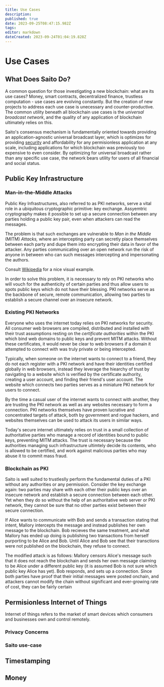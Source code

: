 ```yaml
---
title: Use Cases
description: 
published: true
date: 2023-09-25T08:47:15.982Z
tags: 
editor: markdown
dateCreated: 2023-09-24T01:04:19.828Z
---
```


# Use Cases

## What Does Saito Do?

A common question for those investigating a new blockchain: what are its use cases? Money, smart contracts, decentralized finance, trustless computation - use cases are evolving constantly. But the creation of new projects to address each use case is unecessary and counter-productive. The common utility beneath all blockchain use cases is the *universal broadcast network*, and the quality of any application of blockchain ultimately relies on this.

Saito's consensus mechanism is fundamentally oriented towards providing an application-agnostic universal broadcast layer, which is optimizes for providing [security](https://wiki.saito.io/consensus/majoritarian-attacks) and affordability for any permisionless application at any scale, including applications for which blockchain was previously too expensive to even consider. By optimizing for universal broadcast rather than any specific use case, the network bears utility for users of all financial and social status.

## Public Key Infrastructure

### Man-in-the-Middle Attacks

Public Key Infrastructures, also referred to as PKI networks, serve a vital role in a ubiquitous cryptographic primitive: key exchange. Assyemtric cryptography makes it possible to set up a secure connection between any parties holding a public key pair, even when attackers can read the messages.

The problem is that such exchanges are vulnerable to *Man in the Middle* (MITM) *Attacks,* where an intercepting party can secretly place themselves between each party and dupe them into encrypting their data in favor of the attacker. Any parties communicating over an open network run the risk of anyone in between who can such messages intercepting and impersonating the authors.

Consult [Wikipedia](https://en.wikipedia.org/wiki/Man-in-the-middle_attack) for a nice visual example.

In order to solve this problem, it is necessary to rely on PKI networks who will vouch for the authenticity of certain parties and thus allow users to spots public keys which do not have their blessing. PKI networks serve as the backbone of secure, remote communication, allowing two parties to establish a secure channel over an insecure network.

### Existing PKI Networks

Everyone who uses the internet today relies on PKI networks for security. All consumer web browsers are compiled, distributed and installed with their trust assumptions resting on the *certificate authorities* within the PKI which bind web domains to public keys and prevent MITM attacks. Without these certificates, it would never be clear to web browsers if a domain it attempted to connect with was truly private or being intercepted.

Typically, when someone on the internet wants to connect to a friend, they do not each register with a PKI network and have their identities certified globally in web browsers, instead they leverage the hiearchy of trust by navigating to a website which is verified by the certificate authority, creating a user account, and finding their friend's user account. The website which connects two parties serves as a miniature PKI network for users to connect.

By the time a casual user of the internet wants to connect with another, they are trusting the PKI network as well as any websites necessary to form a connection. PKI networks themselves have proven lucrative and concentrated targets of attack, both by government and rogue hackers, and websites themselves can be used to attack its users in similar ways.

Today's secure internet ultimately relies on trust in a small collection of authoritative parties who manage a record of identities bound to public keys, preventing MITM attacks. The trust is necessary because the authorities managing such infrastructure ultimtely decide its contents, who is allowed to be certified, and work against malicious parties who may abuse it to commit mass fraud.

### Blockchain as PKI

Saito is well suited to trustleslly perform the fundamental duties of a PKI without any authorities or any permission. Consider the key exchange again: two parties may share with each other their public keys over an insecure network and establish a secure connection between each other. Yet when they do so without the help of an authoritative web server or PKI network, they cannot be sure that no other parties exist between their secure connection.

If Alice wants to communicate with Bob and sends a transaction stating that intent, Mallory intercepts the message and instead publishes her own message to the blockchain. Bob recieves the same treatment, and what Mallory has ended up doing is publishing two transactions from herself purporting to be Alice and Bob. Until Alice and Bob see that their transctions were not published on the blockchain, they refuse to connect.

The modified attack is as follows: Mallory censors Alice's message such that it does not reach the blockchain and sends her own message claiming to be Alice under a different public key (it is assumed Bob is not sure which public key Alice has yet). Bob responds, and sets up a connection. Since both parties have proof that their initial messages were posted onchain, and attackers cannot modify the chain without significant and ever-growing rate of cost, they can be fairly certain

## Permisionless Internet of Things

Internet of things refers to the market of smart devices which consumers and businesses own and control remotely.


### Privacy Concerns


### Saito use-case

## Timestamping

## Money
